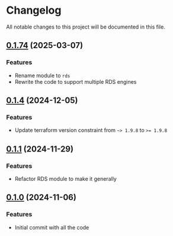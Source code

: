 # Changelog

All notable changes to this project will be documented in this file.
## [0.1.74]() (2025-03-07)
### Features
* Rename module to `rds`
* Rewrite the code to support multiple RDS engines

## [0.1.4]() (2024-12-05)
### Features
* Update terraform version constraint from `~> 1.9.8` to `>= 1.9.8` 

## [0.1.1]() (2024-11-29)
### Features
* Refactor RDS module to make it generally

## [0.1.0]() (2024-11-06)
### Features
* Initial commit with all the code

